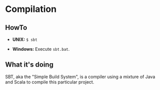 # Compilation

## HowTo

* **UNIX:**  <code>$ sbt</code>

* **Windows:**  Execute <code>sbt.bat</code>.

## What it's doing

SBT, aka the "Simple Build System", is a compiler using a mixture of Java and Scala to compile this particular project.  
